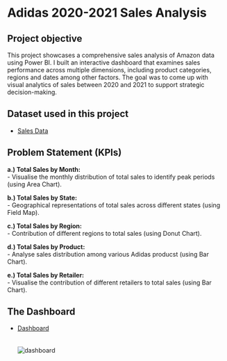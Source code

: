 # Adidas 2020-2021 Sales Analysis 
## Project objective
This project showcases a comprehensive sales analysis of Amazon data using Power BI. I built an interactive dashboard that examines sales performance across multiple dimensions, including product categories, regions and dates among other factors. The goal was to come up with visual analytics of sales between 2020 and 2021 to support strategic decision-making.


## Dataset used in this project
- <a href= 'https://github.com/MtitiTendai/Amazon-Sales-Analysis-Dashboard/blob/main/Adidas%20US%20Sales%20Datasets.xlsx'>Sales Data</a>

## Problem Statement (KPIs)
<p><b> a.) Total Sales by Month: </b><br>
            - Visualise the monthly distribution of total sales to identify peak periods (using Area Chart).</p>
<p><b> b.) Total Sales by State: </b><br>
       - Geographical representations of total sales across different states (using Field Map).</p>
<p><b> c.) Total Sales by Region: </b><br>
       - Contribution of different regions to total sales (using Donut Chart).</p>
<p><b> d.) Total Sales by Product: </b><br>
       - Analyse sales distribution among various Adidas producst (using Bar Chart).</p>
<p><b> e.) Total Sales by Retailer: </b><br>
       - Visualise the contribution of different retailers to total sales (using Bar Chart).</p>

## The Dashboard
- <a href= 'https://github.com/MtitiTendai/Amazon-Sales-Analysis-Dashboard/blob/main/dashboard.png'>Dashboard</a> <br><br><br>
![dashboard](https://github.com/user-attachments/assets/be94b054-2621-49b9-8edb-31b73d229090)

